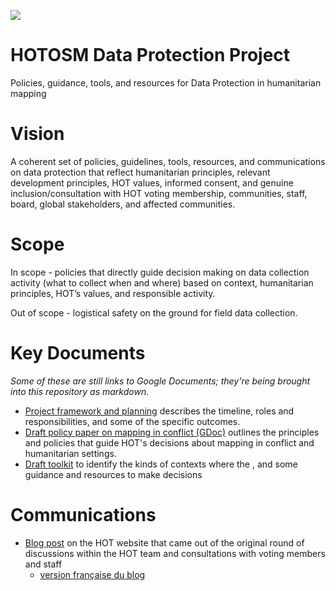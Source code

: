 ![](hot-logo-icon-nav.svg)
# HOTOSM Data Protection Project

Policies, guidance, tools, and resources for Data Protection in humanitarian mapping

# Vision

A coherent set of policies, guidelines, tools, resources, and communications on data protection that reflect humanitarian principles, relevant development principles, HOT values, informed consent, and genuine inclusion/consultation with HOT voting membership, communities, staff, board, global stakeholders, and affected communities.

# Scope
In scope - policies that directly guide decision making on data collection activity (what to collect when and where) based on context, humanitarian principles, HOT’s values, and responsible activity.

Out of scope - logistical safety on the ground for field data collection. 

# Key Documents
*Some of these are still links to Google Documents; they're being brought into this repository as markdown.*

- [Project framework and planning](2022-05_Protection_framework_project_planning.md) describes the timeline, roles and responsibilities, and some of the specific outcomes.
- [Draft policy paper on mapping in conflict (GDoc)](https://docs.google.com/document/d/1SM_VUJ_Lhstv3gf9cwsqBWO2o4AQi4WEIVmob1Hbu9M/edit?usp=sharing) outlines the principles and policies that guide HOT's decisions about mapping in conflict and humanitarian settings.
- [Draft toolkit](https://docs.google.com/document/d/134jufZsT7ErVmi3bI5vlPioNNmskplVH/edit?usp=sharing&ouid=103199202574829995989&rtpof=true&sd=true) to identify the kinds of contexts where the , and some guidance and resources to make decisions

# Communications
- [Blog post](https://www.hotosm.org/updates/mapping-in-conflict/) on the HOT website that came out of the original round of discussions within the HOT team and consultations with voting members and staff
  - [version française du blog]()



